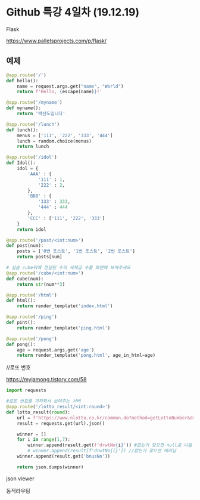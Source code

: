 # Github 특강 4일차 (19.12.19)

Flask

https://www.palletsprojects.com/p/flask/



## 예제

```python
@app.route('/')
def hello():
    name = request.args.get("name", "World")
    return f'Hello, {escape(name)}!'
```

```python
@app.route('/myname')
def myname():
    return '박선도입니다'
```

```python
@app.route('/lunch')
def lunch():
    menus = ['111', '222', '333', '444']
    lunch = random.choice(menus)
    return lunch

```

```python
@app.route('/idol')
def Idol():
    idol = {
        'AAA' : {
            '111' : 1,
            '222' : 2,
        },
        'BBB' : {
            '333' : 333,
            '444' : 444
        },
        'CCC' : ['111', '222', '333']
    }
    return idol
```



```python
@app.route('/post/<int:num>')
def post(num):
    posts = ['0번 포스트', '1번 포스트', '2번 포스트']
    return posts[num]

```



```python
# 실습 cube뒤에 전달된 수의 세제곱 수를 화면에 보여주세요
@app.route('/cube/<int:num>')
def cube(num):
    return str(num**3)
```



```python
@app.route('/html')
def html():
    return render_template('index.html')
```





```python
@app.route('/ping')
def pint():
    return render_template('ping.html')

@app.route('/pong')
def pong():
    age = request.args.get('age')
    return render_template('pong.html', age_in_html=age)
```







//로또 번호 

https://myjamong.tistory.com/58



```python
import requests
```

```python
#로또 번호를 가져와서 보여주는 서버
@app.route('/lotto_result/<int:round>')
def lotto_result(round):
    url = f'https://www.nlotto.co.kr/common.do?method=getLottoNumber&drwNo={round}'
    result = requests.get(url).json()

    winner = []
    for i in range(1,7):
        winner.append(result.get(f'drwtNo{i}')) #없는거 찾으면 null로 나옴
        # winner.append(result[f'drwtNo{i}']) //없는거 찾으면 에러남
    winner.append(result.get('bnusNo'))

    return json.dumps(winner)
```





json viewer



동적라우팅
